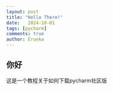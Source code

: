 ```yaml
---
layout: post
title: "Hello There!"
date:   2024-10-01
tags: [pycharm]
comments: true
author: Erueka
---
```

## 你好
这是一个教程关于如何下载pycharm社区版